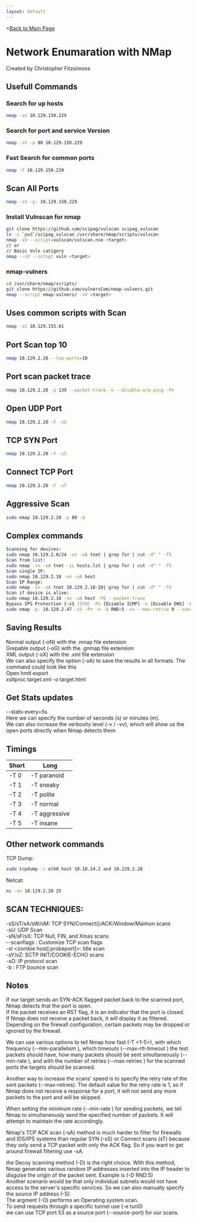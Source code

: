 ```yaml
---
layout: default
---
```


<[Back to Main Page](../index.html)

# Network Enumaration with NMap
Created by Christopher Fitzsimons

## Usefull Commands
### Search for up hosts
```bash
nmap -sn 10.129.150.229
```
### Search for port and service Version
```bash
nmap -sV -p 80 10.129.150.229
```
### Fast Search for common ports
```bash
nmap -F 10.129.150.229
```
## Scan All Ports
```bash
nmap -sV -p- 10.129.150.229
```
### Install Vulnscan for nmap
```bash
git clone https://github.com/scipag/vulscan scipag_vulscan
ln -s `pwd`/scipag_vulscan /usr/share/nmap/scripts/vulscan
nmap -sV --script=vulscan/vulscan.nse <target>
// or
// Basic Vuln catigory
nmap --sV --script vuln <target>
```
### nmap-vulners
```bash
cd /usr/share/nmap/scripts/
git clone https://github.com/vulnersCom/nmap-vulners.git
nmap --script nmap-vulners/ -sV <target>
```
## Uses common scripts with Scan
```bash
nmap -sC 10.129.155.61
```
## Port Scan top 10
```bash
nmap 10.129.2.28 --top-ports=10 
```
## Port scan packet trace
```bash
nmap 10.129.2.28 -p 139 --packet-trace -n --disable-arp-ping -Pn
```
## Open UDP Port
```bash
nmap 10.129.2.28 -F -sU
```
## TCP SYN Port
```bash
nmap 10.129.2.28 -F -sS
```
## Connect TCP Port
```bash
nmap 10.129.2.28 -F -sT
```
## Aggressive Scan
```bash
sudo nmap 10.129.2.28 -p 80 -A
```

## Complex commands
```bash
Scanning for devices:
sudo nmap 10.129.2.0/24 -sn -oA tnet | grep for | cut -d" " -f5
Scan from list:
sudo nmap -sn -oA tnet -iL hosts.lst | grep for | cut -d" " -f5
Scan single IP:
sudo nmap 10.129.2.18 -sn -oA host 
Scan IP Range:
sudo nmap -sn -oA tnet 10.129.2.18-20| grep for | cut -d" " -f5
Scan if device is alive:
sudo nmap 10.129.2.18 -sn -oA host -PE --packet-trace 
Bypass IPS Protection (-sS [SYN] -Pn [Disable ICMP] -n [Disable DNS] -D [Decoy] =vv [Super Verbose])
sudo nmap -p- 10.129.2.47 -sS -Pn -n -D RND:5 -vv --max-retrie 0 --source-port 53 --disable-arp-ping --stats-every=30s
```

## Saving Results
Normal output (-oN) with the .nmap file extension  
Grepable output (-oG) with the .gnmap file extension  
XML output (-oX) with the .xml file extension  
We can also specify the option (-oA) to save the results in all formats. The command could look like this  
Open hmtl export  
xsltproc target.xml -o target.html  

## Get Stats updates
--stats-every=5s  
Here we can specify the number of seconds (s) or minutes (m).  
We can also increase the verbosity level (-v / -vv), which will show us the open ports directly when Nmap detects them  

## Timings

|Short|Long|
|---|---|
|-T 0 |-T paranoid|
|-T 1 |-T sneaky|
|-T 2 |-T polite|
|-T 3 |-T normal|
|-T 4 |-T aggressive|
|-T 5 |-T insane|

## Other network commands
TCP Dump:  
```bash
sudo tcpdump -i eth0 host 10.10.14.2 and 10.129.2.28  
```
Netcat:  
```bash
nc -nv 10.129.2.28 25
```

## SCAN TECHNIQUES:
  -sS/sT/sA/sW/sM: TCP SYN/Connect()/ACK/Window/Maimon scans  
  -sU: UDP Scan  
  -sN/sF/sX: TCP Null, FIN, and Xmas scans  
  --scanflags <flags>: Customize TCP scan flags  
  -sI <zombie host[:probeport]>: Idle scan  
  -sY/sZ: SCTP INIT/COOKIE-ECHO scans  
  -sO: IP protocol scan  
  -b <FTP relay host>: FTP bounce scan  

## Notes
If our target sends an SYN-ACK flagged packet back to the scanned port, Nmap detects that the port is open.  
If the packet receives an RST flag, it is an indicator that the port is closed.  
If Nmap does not receive a packet back, it will display it as filtered. Depending on the firewall configuration, certain packets may be dropped or ignored by the firewall.  

We can use various options to tell Nmap how fast (-T <1-5>), with which frequency (--min-parallelism <number>), which timeouts (--max-rtt-timeout <time>) the test packets should have, how many packets should be sent simultaneously (--min-rate <number>), and with the number of retries (--max-retries <number>) for the scanned ports the targets should be scanned.  

Another way to increase the scans' speed is to specify the retry rate of the sent packets (--max-retries). The default value for the retry rate is 1, so if Nmap does not receive a response for a port, it will not send any more packets to the port and will be skipped.  

When setting the minimum rate (--min-rate <number>) for sending packets, we tell Nmap to simultaneously send the specified number of packets. It will attempt to maintain the rate accordingly.  

Nmap's TCP ACK scan (-sA) method is much harder to filter for firewalls and IDS/IPS systems than regular SYN (-sS) or Connect scans (sT) because they only send a TCP packet with only the ACK flag. So if you want to get around firewall filtering use -sA.  

the Decoy scanning method (-D) is the right choice. With this method, Nmap generates various random IP addresses inserted into the IP header to disguise the origin of the packet sent. Example is (-D RND:5)  
Another scenario would be that only individual subnets would not have access to the server's specific services. So we can also manually specify the source IP address (-S)  
The argment (-O) performs an Operating system scan.  
To send requests through a specific tunnel use (-e tun0)  
we can use TCP port 53 as a source port (--source-port) for our scans.  
